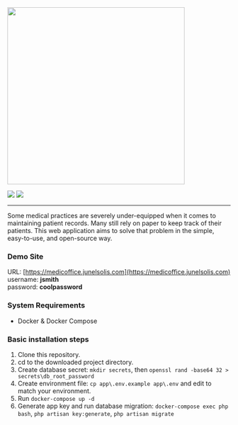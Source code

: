 <img src='https://github.com/junelsolis/medicoffice/blob/master/medicoffice-logo.png' width='400'>

![](https://img.shields.io/github/license/junelsolis/medicoffice.svg)
![](https://img.shields.io/github/last-commit/junelsolis/medicoffice.svg)
<hr>

Some medical practices are severely under-equipped when it comes to maintaining patient records. Many still rely on paper to keep track of their patients. This web application aims to solve that problem in the simple, easy-to-use, and open-source way.

### Demo Site
URL:  [https://medicoffice.junelsolis.com](https://medicoffice.junelsolis.com)<br>
username: **jsmith**<br>
password: **coolpassword**

### System Requirements
* Docker & Docker Compose

### Basic installation steps
1. Clone this repository.
1. cd to the downloaded project directory.
1. Create database secret: `mkdir secrets`, then `openssl rand -base64 32 > secrets\db_root_password`
1. Create environment file: `cp app\.env.example app\.env` and edit to match your environment.
1. Run `docker-compose up -d`
1. Generate app key and run database migration: `docker-compose exec php bash`, `php artisan key:generate`, `php artisan migrate`
